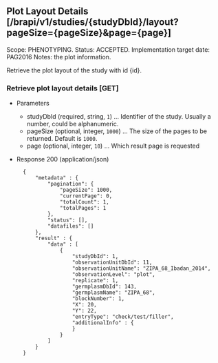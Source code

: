 ## Plot Layout Details [/brapi/v1/studies/{studyDbId}/layout?pageSize={pageSize}&page={page}]
Scope: PHENOTYPING.
Status: ACCEPTED.
Implementation target date: PAG2016
Notes: the plot information.

Retrieve the plot layout of the study with id {id}.

### Retrieve plot layout details [GET]

+ Parameters
   + studyDbId (required, string, `1`) ... Identifier of the study. Usually a number, could be alphanumeric.
   + pageSize (optional, integer, `1000`) ... The size of the pages to be returned. Default is `1000`.
   + page (optional, integer, `10`) ... Which result page is requested

+ Response 200 (application/json)
    
        {
            "metadata" : {
                "pagination": {
                    "pageSize": 1000,
                    "currentPage": 0,
                    "totalCount": 1,
                    "totalPages": 1
                },
                "status": [],
                "datafiles": []
            },
            "result" : {
                "data" : [ 
                    {
                        "studyDbId": 1,
                        "observationUnitDbId": 11,
                        "observationUnitName": "ZIPA_68_Ibadan_2014",
                        "observationLevel": "plot",
                        "replicate": 1,
                        "germplasmDbId": 143,
                        "germplasmName": "ZIPA_68",
                        "blockNumber": 1,
                        "X": 20,
                        "Y": 22,
                        "entryType": "check/test/filler",
                        "additionalInfo" : { 
                        }
                    }
                ]
            }
        }

